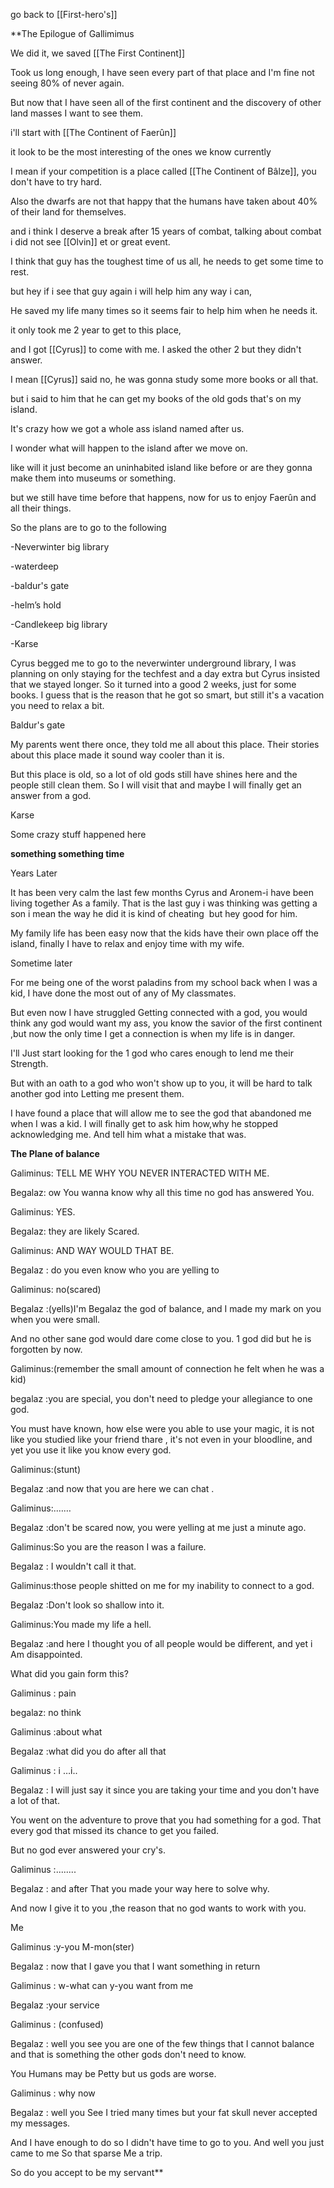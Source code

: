 go back to [[First-hero's]]

**The Epilogue of Gallimimus

  

We did it, we saved [[The First Continent]]

Took us long enough, I have seen every part of that place and I'm fine not seeing 80% of never again.

But now that I have seen all of the first continent and the discovery of other land masses I want to see them.

  

i'll start with [[The Continent of Faerûn]]

it look to be the most interesting of the ones we know currently

I mean if your competition is a place called [[The Continent of Bâlze]], you don't have to try hard.

Also the dwarfs are not that happy that the humans have taken about 40% of their land for themselves.

and i think I deserve a break after 15 years of combat, talking about combat i did not see [[Olvin]] et or great event.

I think that guy has the toughest time of us all, he needs to get some time to rest.

but hey if i see that guy again i will help him any way i can,

He saved my life many times so it seems fair to help him when he needs it.

  
  

it only took me 2 year to get to this place,

and I got [[Cyrus]] to come with me. I asked the other 2 but they didn't answer.

I mean [[Cyrus]] said no, he was gonna study some more books or all that.

but i said to him that he can get my books of the old gods that's on my island.

It's crazy how we got a whole ass island named after us.

I wonder what will happen to the island after we move on.

like will it just become an uninhabited island like before or are they gonna make them into museums or something.

but we still have time before that happens, now for us to enjoy Faerûn and all their things.

  

So the plans are to go to the following 

-Neverwinter big library

-waterdeep

-baldur's gate

-helm’s hold

-Candlekeep big library

-Karse

  

Cyrus begged me to go to the neverwinter underground library, I was planning on only staying for the techfest and a day extra but Cyrus insisted that we stayed longer. So it turned into a good 2 weeks, just for some books. I guess that is the reason that he got so smart, but still it's a vacation you need to relax a bit.

  

Baldur's gate 

My parents went there once, they told me all about this place. Their stories about this place made it sound way cooler than it is.

But this place is old, so a lot of old gods still have shines here and the people still clean them. So I will visit that and maybe I will finally get an answer from a god.

  

Karse

Some crazy stuff happened here

**something something time**

  
  

Years Later 

  

It has been very calm the last few months Cyrus and Aronem-i have been living together As a family. That is the last guy i was thinking was getting a son i mean the way he did it is kind of cheating  but hey good for him.

My family life has been easy now that the kids have their own place off the island, finally I have to relax and enjoy time with my wife. 

  

Sometime later 

For me being one of the worst paladins from my school back when I was a kid, I have done the most out of any of My classmates.

But even now I have struggled Getting connected with a god, you would think any god would want my ass, you know the savior of the first continent ,but now the only time I get a connection is when my life is in danger. 

  

I'll Just start looking for the 1 god who cares enough to lend me their Strength.

But with an oath to a god who won't show up to you, it will be hard to talk another god into Letting me present them.

  

I have found a place that will allow me to see the god that abandoned me when I was a kid. I will finally get to ask him how,why he stopped acknowledging me. And tell him what a mistake that was.

  
  

**The Plane of balance**

  

Galiminus: TELL ME WHY YOU NEVER INTERACTED WITH ME.

Begalaz: ow You wanna know why all this time no god has answered You.

Galiminus: YES.

Begalaz: they are likely Scared.

Galiminus: AND WAY WOULD THAT BE.

Begalaz : do you even know who you are yelling to

Galiminus: no(scared)

Begalaz :(yells)I'm Begalaz the god of balance, and I made my mark on you when you were small.

And no other sane god would dare come close to you. 1 god did but he is forgotten by now.

Galiminus:(remember the small amount of connection he felt when he was a kid)

begalaz :you are special, you don't need to pledge your allegiance to one god.

You must have known, how else were you able to use your magic, it is not like you studied like your friend thare , it's not even in your bloodline, and yet you use it like you know every god.

Galiminus:(stunt)

Begalaz :and now that you are here we can chat .

Galiminus:.……

Begalaz :don't be scared now, you were yelling at me just a minute ago. 

Galiminus:So you are the reason I was a failure.

Begalaz : I wouldn't call it that.

Galiminus:those people shitted on me for my inability to connect to a god.

Begalaz :Don't look so shallow into it.

Galiminus:You made my life a hell.

Begalaz :and here I thought you of all people would be different, and yet i Am disappointed.

What did you gain form this?

Galiminus : pain

begalaz: no think 

Galiminus :about what

Begalaz :what did you do after all that

Galiminus : i …i..

Begalaz : I will just say it since you are taking your time and you don't have a lot of that.

You went on the adventure to prove that you had something for a god. That every god that missed its chance to get you failed.

But no god ever answered your cry's.

Galiminus :........

Begalaz : and after That you made your way here to solve why.

And now I give it to you ,the reason that no god wants to work with you.

Me

Galiminus :y-you M-mon(ster)

Begalaz : now that I gave you that I want something in return 

Galiminus : w-what can y-you want from me

Begalaz :your service

Galiminus : (confused)

Begalaz : well you see you are one of the few things that I cannot balance and that is something the other gods don't need to know.

You Humans may be Petty but us gods are worse.

Galiminus : why now

Begalaz : well you See I tried many times but your fat skull never accepted my messages.

And I have enough to do so I didn't have time to go to you. And well you just came to me So that sparse Me a trip.

So do you accept to be my servant**